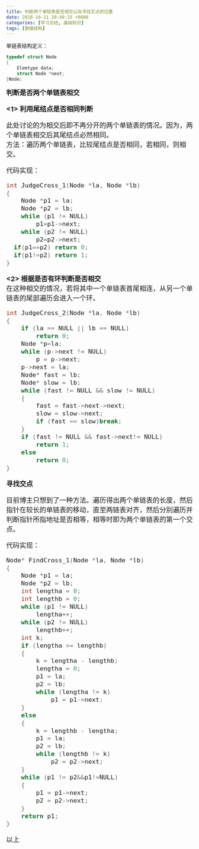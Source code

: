 ```yaml
---
title: 判断两个单链表是否相交以及寻找交点的位置
date: 2018-10-11 20:49:15 +0800
categories: [学习总结, 基础知识]
tags: [数据结构]
---
```

单链表结构定义：  
``` c
typedef struct Node
{  
	Elemtype data;  
	struct Node *next;  
}Node;  
  ```
<strong><font size=4>判断是否两个单链表相交</strong>   
  
<strong><1> 利用尾结点是否相同判断</strong>   

此处讨论的为相交后即不再分开的两个单链表的情况。因为，两个单链表相交后其尾结点必然相同。  
方法：遍历两个单链表，比较尾结点是否相同，若相同，则相交。  

代码实现：  
``` c
int JudgeCross_1(Node *la, Node *lb)
{
	Node *p1 = la;
	Node *p2 = lb;
	while (p1 != NULL)
		p1=p1->next;
	while (p2 != NULL)
		p2=p2->next;
  if(p1==p2) return 0;
  if(p1!=p2) return 1;
}
  ```
**<2> 根据是否有环判断是否相交**   
在这种相交的情况，若将其中一个单链表首尾相连，从另一个单链表的尾部遍历会进入一个环。    
``` C
int JudgeCross_2(Node *la, Node *lb)
{
	if (la == NULL || lb == NULL)
		return 0;
	Node *p=la;
	while (p->next != NULL)
		p = p->next;
	p->next = la;
	Node* fast = lb;
	Node* slow = lb;
	while (fast != NULL && slow != NULL)
	{
		fast = fast->next->next;
		slow = slow->next;
		if (fast == slow)break;
	}
	if (fast != NULL && fast->next!= NULL)
	    return 1;
	else
	    return 0;
}
```
<strong><font size=4>寻找交点</strong>   

目前博主只想到了一种方法。遍历得出两个单链表的长度，然后指针在较长的单链表的移动，直至两链表对齐，然后分别遍历并判断指针所指地址是否相等，相等时即为两个单链表的第一个交点。

代码实现：

``` C
Node* FindCross_1(Node *la, Node *lb)
{
	Node *p1 = la;
	Node *p2 = lb;
	int lengtha = 0;
	int lengthb = 0;
	while (p1 != NULL)
		lengtha++;
	while (p2 != NULL)
		lengthb++;
	int k;
	if (lengtha >= lengthb)
	{
		k = lengtha - lengthb;
		lengtha = 0;
		p1 = la;
		p2 = lb;
		while (lengtha != k)
			p1 = p1->next;
	}
	else
	{
		k = lengthb - lengtha;
		p1 = la;
		p2 = lb;
		while (lengthb != k)
			p2 = p2->next;
	}
	while (p1 != p2&&p1!=NULL)
	{
		p1 = p1->next;
		p2 = p2->next;
	}
	return p1;
}
```

以上
